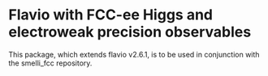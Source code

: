 # Flavio with FCC-ee Higgs and electroweak precision observables

This package, which extends flavio v2.6.1, is to be used in conjunction with the smelli_fcc repository.
